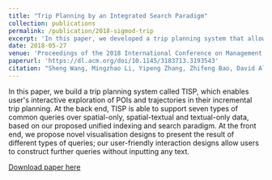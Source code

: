 ```yaml
---
title: "Trip Planning by an Integrated Search Paradigm"
collection: publications
permalink: /publication/2018-sigmod-trip
excerpt: 'In this paper, we developed a trip planning system that allows users to interactively explore points of interests and trajectories, and plan their trip incrementally.'
date: 2018-05-27
venue: 'Proceedings of the 2018 International Conference on Management of Data (SIGMOD)'
paperurl: 'https://dl.acm.org/doi/10.1145/3183713.3193543'
citation: "Sheng Wang, Mingzhao Li, Yipeng Zhang, Zhifeng Bao, David Alexander Tedjopurnomo, and Xiaolin Qin. 2018. Trip Planning by an Integrated Search Paradigm. In Proceedings of the 2018 International Conference on Management of Data (SIGMOD '18). Association for Computing Machinery, New York, NY, USA, 1673–1676. https://doi.org/10.1145/3183713.3193543"
---
```


In this paper, we build a trip planning system called TISP, which enables user's interactive exploration of POIs and trajectories in their incremental trip planning. At the back end, TISP is able to support seven types of common queries over spatial-only, spatial-textual and textual-only data, based on our proposed unified indexing and search paradigm. At the front end, we propose novel visualisation designs to present the result of different types of queries; our user-friendly interaction designs allow users to construct further queries without inputting any text.

[Download paper here](http://david-tedjopurnomo.github.io/files/docs/2018-sigmod-trip)